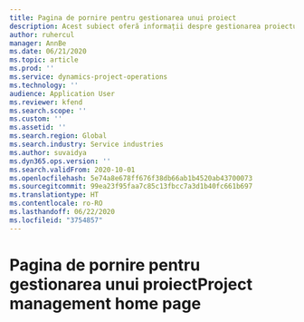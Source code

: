 ```yaml
---
title: Pagina de pornire pentru gestionarea unui proiect
description: Acest subiect oferă informații despre gestionarea proiectului în Dynamics 365 Project operations.
author: ruhercul
manager: AnnBe
ms.date: 06/21/2020
ms.topic: article
ms.prod: ''
ms.service: dynamics-project-operations
ms.technology: ''
audience: Application User
ms.reviewer: kfend
ms.search.scope: ''
ms.custom: ''
ms.assetid: ''
ms.search.region: Global
ms.search.industry: Service industries
ms.author: suvaidya
ms.dyn365.ops.version: ''
ms.search.validFrom: 2020-10-01
ms.openlocfilehash: 5e74a8e678ff676f38db66ab1b4520ab43700073
ms.sourcegitcommit: 99ea23f95faa7c85c13fbcc7a3d1b40fc661b697
ms.translationtype: HT
ms.contentlocale: ro-RO
ms.lasthandoff: 06/22/2020
ms.locfileid: "3754857"
---
```

# <a name="project-management-home-page"></a><span data-ttu-id="59698-103">Pagina de pornire pentru gestionarea unui proiect</span><span class="sxs-lookup"><span data-stu-id="59698-103">Project management home page</span></span>
